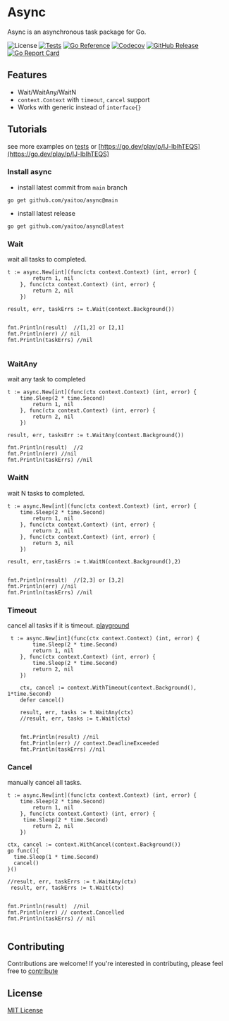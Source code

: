 # Async
Async is an asynchronous task package for Go.

![License](https://img.shields.io/badge/license-MIT-green.svg)
[![Tests](https://github.com/yaitoo/async/actions/workflows/tests.yml/badge.svg)](https://github.com/yaitoo/async/actions/workflows/tests.yml)
[![Go Reference](https://pkg.go.dev/badge/github.com/yaitoo/async.svg)](https://pkg.go.dev/github.com/yaitoo/async)
[![Codecov](https://codecov.io/gh/yaitoo/async/branch/main/graph/badge.svg)](https://codecov.io/gh/yaitoo/async)
[![GitHub Release](https://img.shields.io/github/v/release/yaitoo/async)](https://github.com/yaitoo/sqle/blob/main/CHANGELOG.md)
[![Go Report Card](https://goreportcard.com/badge/yaitoo/async)](http://goreportcard.com/report/yaitoo/async)


## Features
- Wait/WaitAny/WaitN
- `context.Context` with `timeout`, `cancel`  support
- Works with generic instead of `interface{}`

## Tutorials
see more examples on [tests](./awaiter_test.go) or [https://go.dev/play/p/IJ-lbIhTEQS](https://go.dev/play/p/IJ-lbIhTEQS)

### Install async
- install latest commit from `main` branch
```
go get github.com/yaitoo/async@main
```

- install latest release
```
go get github.com/yaitoo/async@latest
```

### Wait 
wait all tasks to completed.

```
t := async.New[int](func(ctx context.Context) (int, error) {
		return 1, nil
	}, func(ctx context.Context) (int, error) {
		return 2, nil
	})

result, err, taskErrs := t.Wait(context.Background())


fmt.Println(result)  //[1,2] or [2,1]
fmt.Println(err) // nil
fmt.Println(taskErrs) //nil


```


### WaitAny
wait any task to completed

```
t := async.New[int](func(ctx context.Context) (int, error) {
    time.Sleep(2 * time.Second)
		return 1, nil
	}, func(ctx context.Context) (int, error) {
		return 2, nil
	})

result, err, tasksErr := t.WaitAny(context.Background())

fmt.Println(result)  //2
fmt.Println(err) //nil
fmt.Println(taskErrs) //nil

```

### WaitN
wait N tasks to completed. 

```
t := async.New[int](func(ctx context.Context) (int, error) {
    time.Sleep(2 * time.Second)
		return 1, nil
	}, func(ctx context.Context) (int, error) {
		return 2, nil
	}, func(ctx context.Context) (int, error) {
		return 3, nil
	})

result, err,taskErrs := t.WaitN(context.Background(),2)


fmt.Println(result)  //[2,3] or [3,2]
fmt.Println(err) //nil
fmt.Println(taskErrs) //nil

```

### Timeout
cancel all tasks if it is timeout. [playground](https://go.dev/play/p/AY42qZQPQAI)
```
 t := async.New[int](func(ctx context.Context) (int, error) {
		time.Sleep(2 * time.Second)
		return 1, nil
	}, func(ctx context.Context) (int, error) {
		time.Sleep(2 * time.Second)
		return 2, nil
	})

	ctx, cancel := context.WithTimeout(context.Background(), 1*time.Second)
	defer cancel()

	result, err, tasks := t.WaitAny(ctx)
	//result, err, tasks := t.Wait(ctx)

	
	fmt.Println(result) //nil
	fmt.Println(err) // context.DeadlineExceeded
	fmt.Println(taskErrs) //nil
```

### Cancel
manually cancel all tasks.

```
t := async.New[int](func(ctx context.Context) (int, error) {
    time.Sleep(2 * time.Second)
		return 1, nil
	}, func(ctx context.Context) (int, error) {
     time.Sleep(2 * time.Second)
		return 2, nil
	})

ctx, cancel := context.WithCancel(context.Background())
go func(){
  time.Sleep(1 * time.Second)
  cancel()
}()

//result, err, taskErrs := t.WaitAny(ctx)
 result, err, taskErrs := t.Wait(ctx)


fmt.Println(result)  //nil
fmt.Println(err) // context.Cancelled
fmt.Println(taskErrs) // nil


```


## Contributing
Contributions are welcome! If you're interested in contributing, please feel free to [contribute](CONTRIBUTING.md)


## License
[MIT License](LICENSE)